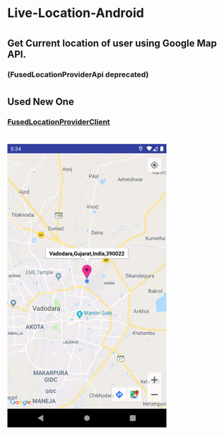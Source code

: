 # Live-Location-Android
#
## Get Current location of user using Google Map API.
### (FusedLocationProviderApi deprecated)
#
## Used New One 
### [FusedLocationProviderClient](https://github.com/Alfaizkhan/Live-Location-v2)
#
<img src="https://github.com/Alfaizkhan/Live-Location-Android/blob/master/images/Screenshot_1566993846.png" width="360" height="640">
